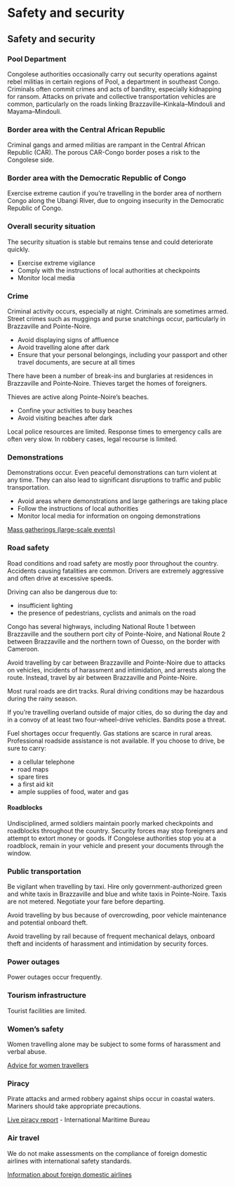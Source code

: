 # Safety and security

## Safety and security

### Pool Department

Congolese authorities occasionally carry out security operations against rebel militias in certain regions of Pool, a department in southeast Congo. Criminals often commit crimes and acts of banditry, especially kidnapping for ransom. Attacks on private and collective transportation vehicles are common, particularly on the roads linking Brazzaville–Kinkala–Mindouli and Mayama–Mindouli.

### Border area with the Central African Republic

Criminal gangs and armed militias are rampant in the Central African Republic (CAR). The porous CAR-Congo border poses a risk to the Congolese side.

### Border area with the Democratic Republic of Congo

Exercise extreme caution if you’re travelling in the border area of northern Congo along the Ubangi River, due to ongoing insecurity in the Democratic Republic of Congo.

### Overall security situation

The security situation is stable but remains tense and could deteriorate quickly.

* Exercise extreme vigilance
* Comply with the instructions of local authorities at checkpoints
* Monitor local media

### Crime

Criminal activity occurs, especially at night. Criminals are sometimes armed. Street crimes such as muggings and purse snatchings occur, particularly in Brazzaville and Pointe-Noire.

* Avoid displaying signs of affluence
* Avoid travelling alone after dark
* Ensure that your personal belongings, including your passport and other travel documents, are secure at all times

There have been a number of break-ins and burglaries at residences in Brazzaville and Pointe‑Noire. Thieves target the homes of foreigners.

Thieves are active along Pointe-Noire’s beaches.

* Confine your activities to busy beaches
* Avoid visiting beaches after dark

Local police resources are limited. Response times to emergency calls are often very slow. In robbery cases, legal recourse is limited.

### Demonstrations

Demonstrations occur. Even peaceful demonstrations can turn violent at any time. They can also lead to significant disruptions to traffic and public transportation.

* Avoid areas where demonstrations and large gatherings are taking place
* Follow the instructions of local authorities
* Monitor local media for information on ongoing demonstrations

[Mass gatherings (large-scale events)](https://travel.gc.ca/travelling/health-safety/mass-gatherings)

### Road safety

Road conditions and road safety are mostly poor throughout the country. Accidents causing fatalities are common. Drivers are extremely aggressive and often drive at excessive speeds.

Driving can also be dangerous due to:

* insufficient lighting
* the presence of pedestrians, cyclists and animals on the road

Congo has several highways, including National Route 1 between Brazzaville and the southern port city of Pointe-Noire, and National Route 2 between Brazzaville and the northern town of Ouesso, on the border with Cameroon.

Avoid travelling by car between Brazzaville and Pointe-Noire due to attacks on vehicles, incidents of harassment and intimidation, and arrests along the route. Instead, travel by air between Brazzaville and Pointe-Noire.

Most rural roads are dirt tracks. Rural driving conditions may be hazardous during the rainy season.

If you’re travelling overland outside of major cities, do so during the day and in a convoy of at least two four-wheel-drive vehicles. Bandits pose a threat.

Fuel shortages occur frequently. Gas stations are scarce in rural areas. Professional roadside assistance is not available. If you choose to drive, be sure to carry:

* a cellular telephone
* road maps
* spare tires
* a first aid kit
* ample supplies of food, water and gas

#### Roadblocks

Undisciplined, armed soldiers maintain poorly marked checkpoints and roadblocks throughout the country. Security forces may stop foreigners and attempt to extort money or goods. If Congolese authorities stop you at a roadblock, remain in your vehicle and present your documents through the window.

### Public transportation

Be vigilant when travelling by taxi. Hire only government-authorized green and white taxis in Brazzaville and blue and white taxis in Pointe-Noire. Taxis are not metered. Negotiate your fare before departing.

Avoid travelling by bus because of overcrowding, poor vehicle maintenance and potential onboard theft.

Avoid travelling by rail because of frequent mechanical delays, onboard theft and incidents of harassment and intimidation by security forces.

### **Power outages**

Power outages occur frequently.

### Tourism infrastructure

Tourist facilities are limited.

### Women’s safety

Women travelling alone may be subject to some forms of harassment and verbal abuse.

[Advice for women travellers](https://travel.gc.ca/travelling/health-safety/advice-for-women-travellers "Advice for women travellers")

### Piracy

Pirate attacks and armed robbery against ships occur in coastal waters. Mariners should take appropriate precautions.

[Live piracy report](https://icc-ccs.org/index.php/piracy-reporting-centre) - International Maritime Bureau

### Air travel

We do not make assessments on the compliance of foreign domestic airlines with international safety standards.

[Information about foreign domestic airlines](https://travel.gc.ca/air/in-flight-safety#other)